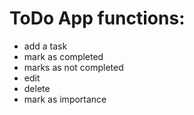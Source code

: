 # ToDo App functions:

- add a task
- mark as completed
- marks as not completed
- edit
- delete
- mark as importance
